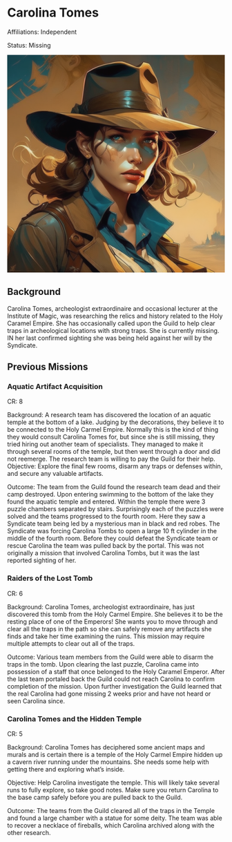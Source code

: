 # Carolina Tomes

Affiliations: Independent

Status: Missing

![Carolina_Tombs](Carolina_tombs.png)

## Background

Carolina Tomes, archeologist extraordinaire and occasional lecturer at the Institute of Magic, was researching the relics and history related to the Holy Caramel Empire. She has occasionally called upon the Guild to help clear traps in archeological locations with strong traps. She is currently missing. IN her last confirmed sighting she was being held against her will by the Syndicate. 

## Previous Missions

### Aquatic Artifact Acquisition

CR: 8

Background: A research team has discovered the location of an aquatic temple at the bottom of a lake. Judging by the decorations, they believe it to be connected to the Holy Carmel Empire. Normally this is the kind of thing they would consult Carolina Tomes for, but since she is still missing, they tried hiring out another team of specialists. They managed to make it through several rooms of the temple, but then went through a door and did not reemerge. The research team is willing to pay the Guild for their help.
Objective: Explore the final few rooms, disarm any traps or defenses within, and secure any valuable artifacts.

Outcome: The team from the Guild found the research team dead and their camp destroyed. Upon entering swimming to the bottom of the lake they found the aquatic temple and entered. Within the temple there were 3 puzzle chambers separated by stairs. Surprisingly each of the puzzles were solved and the teams progressed to the fourth room. Here they saw a Syndicate team being led by a mysterious man in black and red robes. The Syndicate was forcing Carolina Tombs to open a large 10 ft cylinder in the middle of the fourth room. Before they could defeat the Syndicate team or rescue Carolina the team was pulled back by the portal. This was not originally a mission that involved Carolina Tombs, but it was the last reported sighting of her. 

### Raiders of the Lost Tomb

CR: 6

Background: Carolina Tomes, archeologist extraordinaire, has just discovered this tomb from the Holy Carmel Empire. She believes it to be the resting place of one of the Emperors! She wants you to move through and clear all the traps in the path so she can safely remove any artifacts she finds and take her time examining the ruins. This mission may require multiple attempts to clear out all of the traps.

Outcome: Various team members from the Guild were able to disarm the traps in the tomb. Upon clearing the last puzzle, Carolina came into possession of a staff that once belonged to the Holy Caramel Emperor. After the last team portaled back the Guild could not reach Carolina to confirm completion of the mission. Upon further investigation the Guild learned that the real Carolina had gone missing 2 weeks prior and have not heard or seen Carolina since.
### Carolina Tomes and the Hidden Temple

CR: 5

Background: Carolina Tomes has deciphered some ancient maps and murals and is certain there is a temple of the Holy Carmel Empire hidden up a cavern river running under the mountains. She needs some help with getting there and exploring what’s inside.

Objective: Help Carolina investigate the temple. This will likely take several runs to fully explore, so take good notes. Make sure you return Carolina to the base camp safely before you are pulled back to the Guild.

Outcome: The teams from the Guild cleared all of the traps in the Temple and found a large chamber with a statue for some deity. The team was able to recover a necklace of fireballs, which Carolina archived along with the other research.
